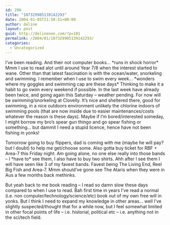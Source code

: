 ```yaml
---
id: 296
title: "107329985139142293"
date: 2004-01-05T21:50:51+00:00
author: deline
layout: post
guid: http://delineneo.com/?p=181
permalink: /2004/01/107329985139142293/
categories:
  - Uncategorized
---
```

I&#8217;ve been reading. And their not computer books&#8230; \*runs in shock horror\* Mmm I use to read alot until around Year 7/8 when the interest started to wane. Other than that latest fascination is with the ocean/water, snorkeling and swimming. I remember when I use to swim every week&#8230; \*wonders where my goggles and swimming cap are these days\* Thinking to make it a habit to go swim every weekend if possible. In the last week have already been twice, and going again this Saturday &#8211; weather pending. For now will be swimming/snorkeling at Clovelly. It&#8217;s nice and sheltered there, good for swimming, in a nice outdoors environment unlikely the chlorine indoors of swimming pools (that are now inside due to easier maintenances/costs whatever the reason is these days). Maybe if I&#8217;m bored/interested someday, I might borrow my bro&#8217;s spear gun thingo and go spear fishing or something&#8230; but dammit I need a stupid licence, hence have not been fishing in yonks!

Tomorrow going to buy flippers, dad is coming with me (maybe he will pay? but I doubt) to help me get/choose some. Also gotta buy ticket for RBF + Area-7 this Friday night. Am going alone, no one else really into those bands &#8211; I \*have to\* see them, I also have to buy two shirts. Ahh after I see them I will have seen like 3 of my favest bands. Favest being The Living End, Reel Big Fish and Area-7. Mmm should&#8217;ve gone see The Ataris when they were in Aus a few months back methinks.

But yeah back to me book reading &#8211; I read so damn slow these days compared to when I use to read. Bah first time in years I&#8217;ve read a normal (i.e. non computer/technology/science/etc) book out of my own free will in yonks. But I think I need to expand my knowledge in other areas&#8230; well I&#8217;ve slightly suspected/thought that for a while now, but I feel somewhat limited in other focal points of life &#8211; i.e. historial, political etc &#8211; i.e. anything not in the sci/tech field.
